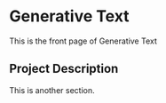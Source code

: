# Generative Text

This is the front page of Generative Text

## Project Description

This is another section.